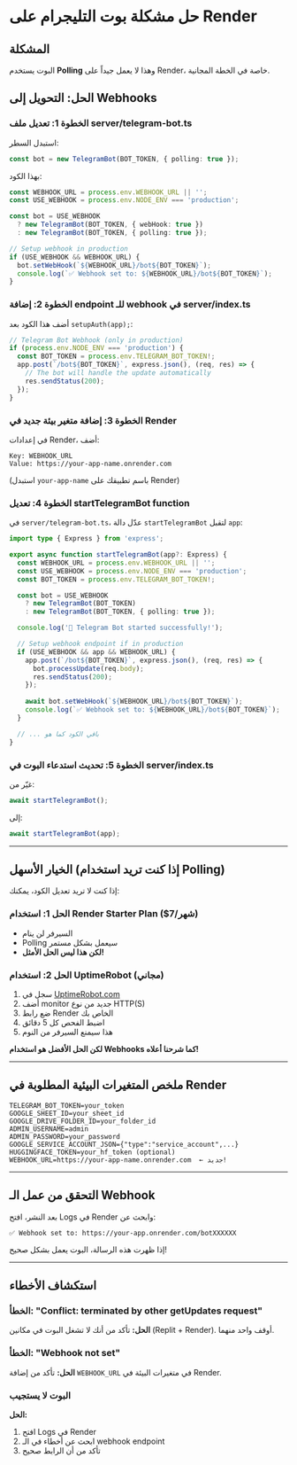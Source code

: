 # حل مشكلة بوت التليجرام على Render

## المشكلة
البوت يستخدم **Polling** وهذا لا يعمل جيداً على Render، خاصة في الخطة المجانية.

## الحل: التحويل إلى Webhooks

### الخطوة 1: تعديل ملف server/telegram-bot.ts

استبدل السطر:
```typescript
const bot = new TelegramBot(BOT_TOKEN, { polling: true });
```

بهذا الكود:
```typescript
const WEBHOOK_URL = process.env.WEBHOOK_URL || '';
const USE_WEBHOOK = process.env.NODE_ENV === 'production';

const bot = USE_WEBHOOK
  ? new TelegramBot(BOT_TOKEN, { webHook: true })
  : new TelegramBot(BOT_TOKEN, { polling: true });

// Setup webhook in production
if (USE_WEBHOOK && WEBHOOK_URL) {
  bot.setWebHook(`${WEBHOOK_URL}/bot${BOT_TOKEN}`);
  console.log(`✅ Webhook set to: ${WEBHOOK_URL}/bot${BOT_TOKEN}`);
}
```

### الخطوة 2: إضافة endpoint للـ webhook في server/index.ts

أضف هذا الكود بعد `setupAuth(app);`:

```typescript
// Telegram Bot Webhook (only in production)
if (process.env.NODE_ENV === 'production') {
  const BOT_TOKEN = process.env.TELEGRAM_BOT_TOKEN!;
  app.post(`/bot${BOT_TOKEN}`, express.json(), (req, res) => {
    // The bot will handle the update automatically
    res.sendStatus(200);
  });
}
```

### الخطوة 3: إضافة متغير بيئة جديد في Render

في إعدادات Render، أضف:
```
Key: WEBHOOK_URL
Value: https://your-app-name.onrender.com
```
(استبدل `your-app-name` باسم تطبيقك على Render)

### الخطوة 4: تعديل startTelegramBot function

في `server/telegram-bot.ts`، عدّل دالة `startTelegramBot` لتقبل `app`:

```typescript
import type { Express } from 'express';

export async function startTelegramBot(app?: Express) {
  const WEBHOOK_URL = process.env.WEBHOOK_URL || '';
  const USE_WEBHOOK = process.env.NODE_ENV === 'production';
  const BOT_TOKEN = process.env.TELEGRAM_BOT_TOKEN!;

  const bot = USE_WEBHOOK
    ? new TelegramBot(BOT_TOKEN)
    : new TelegramBot(BOT_TOKEN, { polling: true });

  console.log('🤖 Telegram Bot started successfully!');

  // Setup webhook endpoint if in production
  if (USE_WEBHOOK && app && WEBHOOK_URL) {
    app.post(`/bot${BOT_TOKEN}`, express.json(), (req, res) => {
      bot.processUpdate(req.body);
      res.sendStatus(200);
    });
    
    await bot.setWebHook(`${WEBHOOK_URL}/bot${BOT_TOKEN}`);
    console.log(`✅ Webhook set to: ${WEBHOOK_URL}/bot${BOT_TOKEN}`);
  }

  // ... باقي الكود كما هو
}
```

### الخطوة 5: تحديث استدعاء البوت في server/index.ts

غيّر من:
```typescript
await startTelegramBot();
```

إلى:
```typescript
await startTelegramBot(app);
```

---

## الخيار الأسهل (إذا كنت تريد استخدام Polling)

إذا كنت لا تريد تعديل الكود، يمكنك:

### الحل 1: استخدام Render Starter Plan ($7/شهر)
- السيرفر لن ينام
- Polling سيعمل بشكل مستمر
- **لكن هذا ليس الحل الأمثل!**

### الحل 2: استخدام UptimeRobot (مجاني)
1. سجل في [UptimeRobot.com](https://uptimerobot.com)
2. أضف monitor جديد من نوع HTTP(S)
3. ضع رابط Render الخاص بك
4. اضبط الفحص كل 5 دقائق
5. هذا سيمنع السيرفر من النوم

**لكن الحل الأفضل هو استخدام Webhooks كما شرحنا أعلاه!**

---

## ملخص المتغيرات البيئية المطلوبة في Render

```
TELEGRAM_BOT_TOKEN=your_token
GOOGLE_SHEET_ID=your_sheet_id
GOOGLE_DRIVE_FOLDER_ID=your_folder_id
ADMIN_USERNAME=admin
ADMIN_PASSWORD=your_password
GOOGLE_SERVICE_ACCOUNT_JSON={"type":"service_account",...}
HUGGINGFACE_TOKEN=your_hf_token (optional)
WEBHOOK_URL=https://your-app-name.onrender.com  ← جديد!
```

---

## التحقق من عمل الـ Webhook

بعد النشر، افتح Logs في Render وابحث عن:
```
✅ Webhook set to: https://your-app.onrender.com/botXXXXXX
```

إذا ظهرت هذه الرسالة، البوت يعمل بشكل صحيح!

---

## استكشاف الأخطاء

### الخطأ: "Conflict: terminated by other getUpdates request"
**الحل:** تأكد من أنك لا تشغل البوت في مكانين (Replit + Render). أوقف واحد منهما.

### الخطأ: "Webhook not set"
**الحل:** تأكد من إضافة `WEBHOOK_URL` في متغيرات البيئة في Render.

### البوت لا يستجيب
**الحل:** 
1. افتح Logs في Render
2. ابحث عن أخطاء في الـ webhook endpoint
3. تأكد من أن الرابط صحيح
